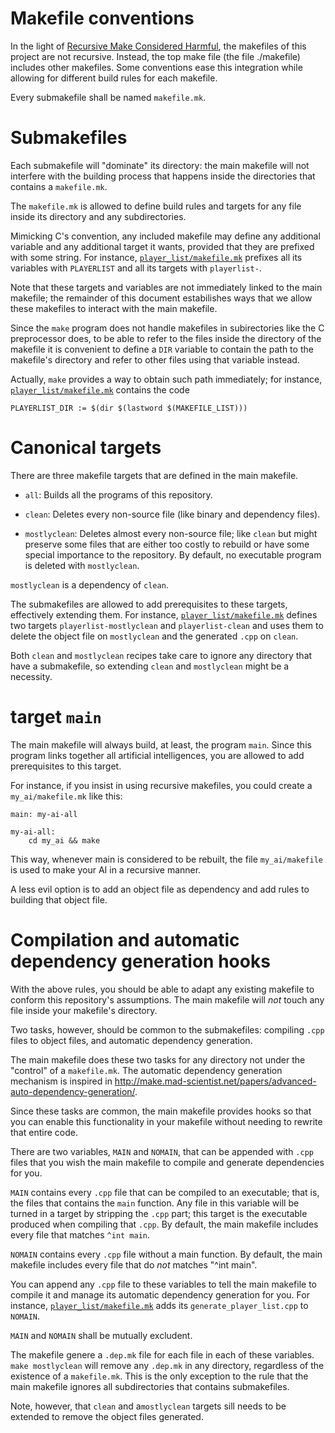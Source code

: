 Makefile conventions
====================

In the light of
[Recursive Make Considered Harmful](http://aegis.sourceforge.net/auug97.pdf),
the makefiles of this project are not recursive.
Instead, the top make file (the file ./makefile)
includes other makefiles.
Some conventions ease this integration
while allowing for different build rules for each makefile.

Every submakefile shall be named `makefile.mk`.

Submakefiles
============

Each submakefile will "dominate" its directory:
the main makefile will not interfere with the building process
that happens inside the directories that contains a `makefile.mk`.

The `makefile.mk` is allowed to define build rules and targets
for any file inside its directory and any subdirectories.

Mimicking C's convention,
any included makefile may define any additional variable
and any additional target it wants,
provided that they are prefixed with some string.
For instance, [`player_list/makefile.mk`][]
prefixes all its variables with `PLAYERLIST`
and all its targets with `playerlist-`.

Note that these targets and variables are not immediately linked
to the main makefile;
the remainder of this document estabilishes ways that we allow
these makefiles to interact with the main makefile.

Since the `make` program does not handle makefiles in subirectories
like the C preprocessor does,
to be able to refer to the files inside the directory of the makefile
it is convenient to define a `DIR` variable
to contain the path to the makefile's directory
and refer to other files using that variable instead.

Actually, `make` provides a way to obtain such path immediately;
for instance, [`player_list/makefile.mk`][]
contains the code

    PLAYERLIST_DIR := $(dir $(lastword $(MAKEFILE_LIST)))

Canonical targets
=================

There are three makefile targets that are defined in the main makefile.
-   `all`:
    Builds all the programs of this repository.

-   `clean`:
    Deletes every non-source file
    (like binary and dependency files).

-   `mostlyclean`:
    Deletes almost every non-source file;
    like `clean` but might preserve some files
    that are either too costly to rebuild
    or have some special importance to the repository.
    By default, no executable program is deleted with `mostlyclean`.

`mostlyclean` is a dependency of `clean`.

The submakefiles are allowed to add prerequisites to these targets,
effectively extending them.
For instance, [`player_list/makefile.mk`][]
defines two targets `playerlist-mostlyclean` and `playerlist-clean`
and uses them to delete the object file on `mostlyclean`
and the generated `.cpp` on `clean`.

Both `clean` and `mostlyclean` recipes
take care to ignore any directory that have a submakefile,
so extending `clean` and `mostlyclean` might be a necessity.

target `main`
=============
The main makefile will always build, at least,
the program `main`.
Since this program links together all artificial intelligences,
you are allowed to add prerequisites to this target.

For instance, if you insist in using recursive makefiles,
you could create a `my_ai/makefile.mk` like this:

    main: my-ai-all

    my-ai-all:
        cd my_ai && make

This way, whenever main is considered to be rebuilt,
the file `my_ai/makefile` is used to make your AI in a recursive manner.

A less evil option is to add an object file as dependency
and add rules to building that object file.

Compilation and automatic dependency generation hooks
=====================================================

With the above rules, you should be able to adapt any existing makefile
to conform this repository's assumptions.
The main makefile will _not_ touch any file inside your makefile's directory.

Two tasks, however, should be common to the submakefiles:
compiling `.cpp` files to object files,
and automatic dependency generation.

The main makefile does these two tasks for any directory
not under the "control" of a `makefile.mk`.
The automatic dependency generation mechanism is inspired in
<http://make.mad-scientist.net/papers/advanced-auto-dependency-generation/>.

Since these tasks are common, the main makefile provides hooks
so that you can enable this functionality in your makefile
without needing to rewrite that entire code.

There are two variables,
`MAIN` and `NOMAIN`,
that can be appended with `.cpp` files
that you wish the main makefile to compile and generate dependencies for you.

`MAIN` contains every `.cpp` file that can be compiled to an executable;
that is, the files that contains the `main` function.
Any file in this variable will be turned in a target
by stripping the `.cpp` part;
this target is the executable produced when compiling that `.cpp`.
By default, the main makefile includes every file
that matches `^int main`.

`NOMAIN` contains every `.cpp` file without a main function.
By default, the main makefile includes every file
that do _not_ matches "^int main".

You can append any `.cpp` file to these variables to tell the main makefile
to compile it and manage its automatic dependency generation for you.
For instance, [`player_list/makefile.mk`][]
adds its `generate_player_list.cpp` to `NOMAIN`.

`MAIN` and `NOMAIN` shall be mutually excludent.

The makefile genere a `.dep.mk` file for each file in each of these variables.
`make mostlyclean` will remove any `.dep.mk` in any directory,
regardless of the existence of a `makefile.mk`.
This is the only exception to the rule that the main makefile
ignores all subdirectories that contains submakefiles.

Note, however, that `clean` and a`mostlyclean` targets
sill needs to be extended to remove the object files generated.

[`player_list/makefile.mk`]: player_list/makefile.mk
